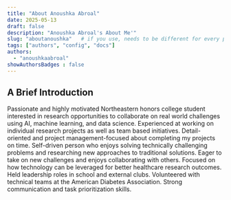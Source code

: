 ```yaml
---
title: "About Anoushka Abroal"
date: 2025-05-13
draft: false
description: "Anoushka Abroal's About Me'"
slug: "aboutanoushka"   # if you use, needs to be different for every post
tags: ["authors", "config", "docs"]
authors:
  - "anoushkaabroal"
showAuthorsBadges : false
---
```


## A Brief Introduction
Passionate and highly motivated Northeastern honors college student interested in 
research opportunities to collaborate on real world challenges using AI,
machine learning, and data science. Experienced at working on individual
research projects as well as team based initiatives. Detail-oriented and
project management-focused about completing my projects on time. Self-driven person who enjoys solving technically challenging problems and
researching new approaches to traditional solutions. Eager to take on new
challenges and enjoys collaborating with others. Focused on how
technology can be leveraged for better healthcare research outcomes.
Held leadership roles in school and external clubs. Volunteered with
technical teams at the American Diabetes Association. Strong
communication and task prioritization skills.


